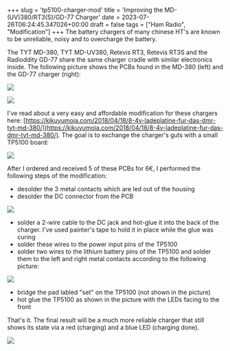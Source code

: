+++
slug = 'tp5100-charger-mod'
title = 'Improving the MD-(UV)380/RT3(S)/GD-77 Charger'
date = 2023-07-26T06:24:45.347026+00:00
draft = false
tags = ["Ham Radio", "Modification"]
+++
The battery chargers of many chinese HT's are known to be unreliable, noisy and to overcharge the battery.

The TYT MD-380, TYT MD-UV380, Retevis RT3, Retevis RT3S and the Radioddity GD-77 share the same charger cradle with similar electronics inside. The following picture shows the PCBs found in the MD-380 (left) and the GD-77 charger (right):

![](/img/tp5100-charger-mod-1.jpg)

![](/img/tp5100-charger-mod-2.jpg)

I've read about a very easy and affordable modification for these chargers here: [https://kikuyumoja.com/2018/04/18/8-4v-ladeplatine-fur-das-dmr-tyt-md-380/](https://kikuyumoja.com/2018/04/18/8-4v-ladeplatine-fur-das-dmr-tyt-md-380/). The goal is to exchange the charger's guts with a small TP5100 board:

![](/img/tp5100-charger-mod-3.png)

After I ordered and received 5 of these PCBs for 6€, I performed the following steps of the modification:

* desolder the 3 metal contacts which are led out of the housing
* desolder the DC connector from the PCB

![](/img/tp5100-charger-mod-4.jpg)

* solder a 2-wire cable to the DC jack and hot-glue it into the back of the charger. I've used painter's tape to hold it in place while the glue was curing
* solder these wires to the power input pins of the TP5100
* solder two wires to the lithium battery pins of the TP5100 and solder them to the left and right metal contacts according to the following picture:

![](/img/tp5100-charger-mod-5.jpg)

* bridge the pad labled "set" on the TP5100 (not shown in the picture)
* hot glue the TP5100 as shown in the picture with the LEDs facing to the front

That's it. The final result will be a much more reliable charger that still shows its state via a red (charging) and a blue LED (charging done).


![](/img/tp5100-charger-mod-6.jpg)
